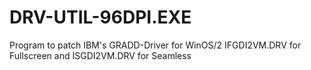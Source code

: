 # DRV-UTIL-96DPI.EXE
Program to patch IBM's GRADD-Driver for WinOS/2 IFGDI2VM.DRV for Fullscreen and ISGDI2VM.DRV for Seamless
